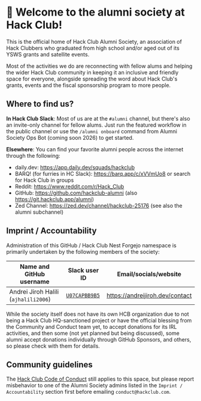 # 👋 Welcome to the alumni society at Hack Club!

This is the official home of Hack Club Alumni Society, an association of Hack Clubbers who graduated from
high school and/or aged out of its YSWS grants and satellite events.

Most of the activities we do are reconnecting with fellow alums and helping the wider Hack Club community in
keeping it an inclusive and friendly space for everyone, alongside spreading the word about Hack Club's grants,
events and the fiscal sponsorship program to more people.

## Where to find us?

**In Hack Club Slack**: Most of us are at the `#alumni` channel, but there's also an invite-only channel for fellow alums.
Just run the featured workflow in the public channel or use the `/alumni onboard` command from Alumni Society Ops Bot
(coming soon 2026) to get started.

**Elsewhere**: You can find your favorite alumni people across the internet through the following:

* daily.dev: https://app.daily.dev/squads/hackclub
* BARQ! (for furries in HC Slack): https://barq.app/c/xVVmUo8 or search for Hack Club in groups
* Reddit: https://www.reddit.com/r/Hack_Club
* GitHub: https://github.com/hackclub-alumni (also https://git.hackclub.app/alumni)
* Zed Channel: https://zed.dev/channel/hackclub-25176 (see also the alumni subchannel)

## Imprint / Accountability

Administration of this GitHub / Hack Club Nest Forgejo namespace is primarily undertaken by the following
members of the society:

| Name and GitHub username | Slack user ID | Email/socials/website |
| --- | --- | --- |
| Andrei Jiroh Halili (`ajhalili2006`) | [`U07CAPBB9B5`](https://hackclub.slack.com/team/U07CAPBB9B5) | <https://andreijiroh.dev/contact> |

While the society itself does not have its own HCB organization due to not being a Hack Club HQ-sanctioned project or
have the official blessing from the Community and Conduct team yet, to accept donations for its IRL activities, and then
some (not yet planned but being discussed), some alumni accept donations individually through GitHub Sponsors, and others,
so please check with them for details.

## Community guidelines

The [Hack Club Code of Conduct](https://hackclub.com/conduct) still applies to this space, but please report misbehavior to one
of the Alumni Society admins listed in the `Imprint / Accountability` section first before emailing `conduct@hackclub.com`.
